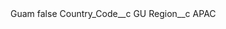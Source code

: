 <?xml version="1.0" encoding="UTF-8"?>
<CustomMetadata xmlns="http://soap.sforce.com/2006/04/metadata" xmlns:xsi="http://www.w3.org/2001/XMLSchema-instance" xmlns:xsd="http://www.w3.org/2001/XMLSchema">
    <label>Guam</label>
    <protected>false</protected>
    <values>
        <field>Country_Code__c</field>
        <value xsi:type="xsd:string">GU</value>
    </values>
    <values>
        <field>Region__c</field>
        <value xsi:type="xsd:string">APAC</value>
    </values>
</CustomMetadata>
